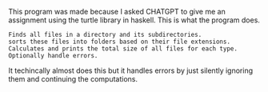 This program was made because I asked CHATGPT to give me an assignment using the 
turtle library in haskell. 
This is what the program does. 
```
Finds all files in a directory and its subdirectories. 
sorts these files into folders based on their file extensions. 
Calculates and prints the total size of all files for each type. 
Optionally handle errors. 
```
It techincally almost does this but it handles errors by just silently ignoring them and continuing the computations. 
